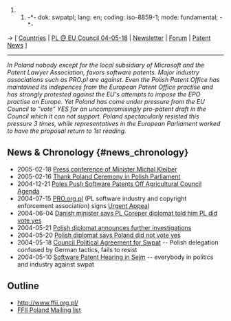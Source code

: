 1.  1.  -\*- dok: swpatpl; lang: en; coding: iso-8859-1; mode:
        fundamental; -\*-

-\> \[ [ Countries](SwpatgugdeEn "wikilink") \| [ PL @ EU Council
04-05-18](ConsPl040518En "wikilink") \|
[Newsletter](http://lists.ffii.org/mailman/listinfo/pl-news "wikilink")
\| [Forum](http://lists.ffii.org/mailman/listinfo/pl-parl "wikilink") \|
[ Patent News](SwpatcninoEn "wikilink") \]

------------------------------------------------------------------------

*In Poland nobody except for the local subsidiary of Microsoft and the
Patent Lawyer Association, favors software patents. Major industry
associations such as PRO.pl are against. Even the Polish Patent Office
has maintained its indepences from the European Patent Office practise
and has strongly protested against the EU\'s attempts to impose the EPO
practise on Europe. Yet Poland has come under pressure from the EU
Council to \"vote\" YES for an uncompromisingly pro-patent draft in the
Council which it can not support. Poland spectacularly resisted this
pressure 3 times, while representatives in the European Parliament
worked to have the proposal return to 1st reading.*

## News & Chronology {#news_chronology}

-   2005-02-18 [ Press conference of Minister Michal
    Kleiber](Kleiber050218 "wikilink")
-   2005-02-16 [ Thank Poland Ceremony in Polish
    Parliament](Sejm050216En "wikilink")
-   2004-12-21 [ Poles Push Software Patents Off Agricultural Council
    Agenda](Cons041221En "wikilink")
-   2004-07-15 [PRO.org.pl](http://www.pro.org.pl "wikilink") (PL
    software industry and copyright enforcement association) signs
    [Urgent Appeal](http://swpat.ffii.org/letters/cons0406/ "wikilink")
-   2004-06-04 [ Danish minister says PL Coreper diplomat told him PL
    did vote yes](Dkparl040604En "wikilink")
-   2004-05-21 [ Polish diplomat announces further
    investigations](Pietras040521En "wikilink")
-   2004-05-20 [ Polish diplomat says Poland did not vote
    yes](Pietras040520En "wikilink")
-   2004-05-18 [ Council Political Agreement for
    Swpat](Cons040518En "wikilink") \-- Polish delegation confused by
    German tactics, fails to resist
-   2004-05-10 [ Software Patent Hearing in
    Sejm](Warszawa040510En "wikilink") \-- everybody in politics and
    industry against swpat

## Outline

-   <http://www.ffii.org.pl/>
-   [FFII Poland Mailing
    list](http://lists.ffii.org/mailman/listinfo/ch-parl "wikilink")
